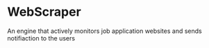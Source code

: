 # WebScraper
An engine that actively monitors job application websites and sends notifiaction to the users
